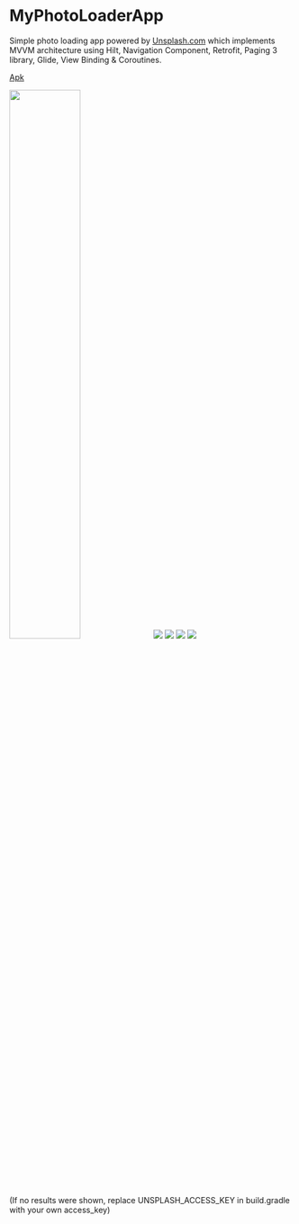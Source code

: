 # MyPhotoLoaderApp

Simple photo loading app powered by [Unsplash.com](https://unsplash.com) which implements MVVM architecture using Hilt, Navigation Component, Retrofit, Paging 3 library, Glide, View Binding & Coroutines.

[Apk](https://github.com/behnawwm/MyPhotoLoaderApp/blob/master/Apk/MyPhotoLoader.apk)

<img src="https://github.com/behnawwm/MyPhotoLoaderApp/blob/master/screenshots/ezgif-2-b548f7d32d1b.gif?raw=true" width="50%" >

<img src="https://github.com/behnawwm/MyPhotoLoaderApp/blob/master/screenshots/photo5803347900867130566.jpg" >
<img src="https://github.com/behnawwm/MyPhotoLoaderApp/blob/master/screenshots/photo5803347900867130568.jpg" >
<img src="https://github.com/behnawwm/MyPhotoLoaderApp/blob/master/screenshots/photo5803347900867130569.jpg" >
<img src="https://github.com/behnawwm/MyPhotoLoaderApp/blob/master/screenshots/photo5803347900867130570.jpg" >


(If no results were shown, replace UNSPLASH_ACCESS_KEY in build.gradle with your own access_key)
